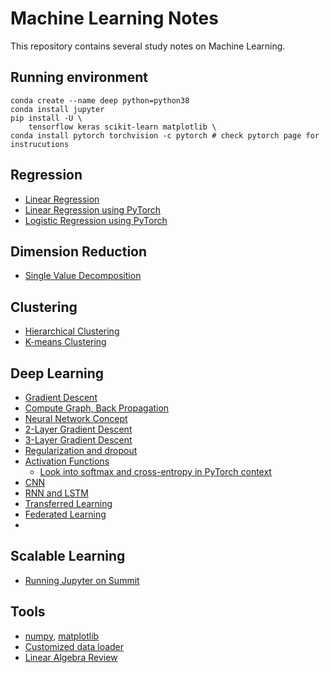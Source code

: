 # Machine Learning Notes

This repository contains several study notes on Machine Learning.

## Running environment

    conda create --name deep python=python38
    conda install jupyter
    pip install -U \
        tensorflow keras scikit-learn matplotlib \
    conda install pytorch torchvision -c pytorch # check pytorch page for instrucutions
    
## Regression

* [Linear Regression](Regression/Linear-Regression.ipynb)
* [Linear Regression using PyTorch](Regression/regressiion-pytorch.ipynb)
* [Logistic Regression using PyTorch](Regression/logistic-pytorch.ipynb)

## Dimension Reduction

* [Single Value Decomposition](PCA/SVD.ipynb)

## Clustering

* [Hierarchical Clustering](Clustering/hierarchical_clustering.ipynb)
* [K-means Clustering](Clustering/kmeans.ipynb)
  
## Deep Learning
* [Gradient Descent](DL/gd-general.ipynb)
* [Compute Graph, Back Propagation](DL/autograd.ipynb)
* [Neural Network Concept](DL/ANN-basics.ipynb)
* [2-Layer Gradient Descent](DL/gd_2_layer.ipynb)
* [3-Layer Gradient Descent](DL/gd_3_layer.ipynb)
* [Regularization and dropout](DL/regularization.ipynb)
* [Activation Functions](DL/activation_functions.ipynb)
    * [Look into softmax and cross-entropy in PyTorch context](DL/softmax.ipynb)
* [CNN](DL/CNN.ipynb)
* [RNN and LSTM](DL/RNN.ipynb)
* [Transferred Learning](DL/transfer_learning.md)
* [Federated Learning](DL/federated_learning.md)
* 
## Scalable Learning

* [Running Jupyter on Summit](JupyterOnSummit.md)

## Tools

* [numpy](tools/numpy.ipynb), [matplotlib](tools/matplotlib.ipynb)
* [Customized data loader](tools/data_loader.ipynb)
* [Linear Algebra Review](Linear-Algebra-Review.ipynb)
